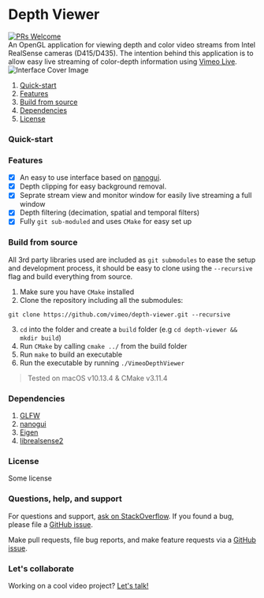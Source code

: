 # Depth Viewer
[![PRs Welcome](https://img.shields.io/badge/PRs-welcome-brightgreen.svg?style=flat-square)](http://makeapullrequest.com)  
An OpenGL application for viewing depth and color video streams from Intel RealSense cameras (D415/D435). The intention behind this application is to allow easy live streaming of color-depth information using [Vimeo Live](https://vimeo.com/live).
![Interface Cover Image](https://github.com/vimeo/depth-viewer/blob/master/docs/cover.png)  
1. [Quick-start](#quick-start)
1. [Features](#features)
1. [Build from source](#build-from-source)
1. [Dependencies](#dependencies)
1. [License](#license)

### Quick-start

### Features
- [x] An easy to use interface based on [nanogui](https://github.com/wjakob/nanogui).
- [x] Depth clipping for easy background removal.
- [x] Seprate stream view and monitor window for easily live streaming a full window
- [x] Depth filtering (decimation, spatial and temporal filters)
- [x] Fully `git sub-moduled` and uses `CMake` for easy set up

### Build from source
All 3rd party libraries used are included as `git submodules` to ease the setup and development process, it should be easy to clone using the `--recursive` flag and build everything from source.
1. Make sure you have `CMake` installed
2. Clone the repository including all the submodules:
```
git clone https://github.com/vimeo/depth-viewer.git --recursive
```
3. `cd` into the folder and create a `build` folder (e.g `cd depth-viewer && mkdir build`)
4. Run `CMake` by calling `cmake ../` from the build folder
5. Run `make` to build an executable
6. Run the executable by running `./VimeoDepthViewer`

> Tested on macOS v10.13.4 & CMake v3.11.4

### Dependencies
1. [GLFW](https://github.com/glfw/glfw)
1. [nanogui](https://github.com/wjakob/nanogui)
1. [Eigen](https://github.com/libigl/eigen)
1. [librealsense2](https://github.com/IntelRealSense/librealsense)

### License
Some license

### Questions, help, and support
For questions and support, [ask on StackOverflow](https://stackoverflow.com/questions/ask/?tags=vimeo). If you found a bug, please file a [GitHub issue](https://github.com/vimeo/depth-viewer/issues).

Make pull requests, file bug reports, and make feature requests via a [GitHub issue](https://github.com/vimeo/depth-viewer/issues).

### Let's collaborate
Working on a cool video project? [Let's talk!](mailto:labs@vimeo.com)

